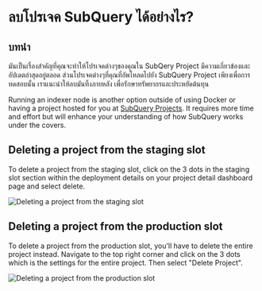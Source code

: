 # ลบโปรเจค SubQuery ได้อย่างไร?

## บทนำ

มันเป็นเรื่องสำคัญที่คุณจะทำให้โปรเจคต่างๆของคุณใน SubQery Project มีความเกี่ยวข้องและอัปเดตล่าสุดอยู่ตลอด ส่วนโปรเจคต่างๆที่คุณที่อัพโหลดไปยัง SubQuery Project เพียงเพื่อการทดสอบนั้น เราแนะนำให้ลบมันทิ้งภายหลัง เพื่อรักษาทรัพยากรและประหยัดต้นทุน

Running an indexer node is another option outside of using Docker or having a project hosted for you at [SubQuery Projects](https://project.subquery.network/). It requires more time and effort but will enhance your understanding of how SubQuery works under the covers.

## Deleting a project from the staging slot

To delete a project from the staging slot, click on the 3 dots in the staging slot section within the deployment details on your project detail dashboard page and select delete.

![Deleting a project from the staging slot](/assets/img/delete_staging.png)

## Deleting a project from the production slot

To delete a project from the production slot, you'll have to delete the entire project instead. Navigate to the top right corner and click on the 3 dots which is the settings for the entire project. Then select "Delete Project".

![Deleting a project from the production slot](/assets/img/delete_production.png)